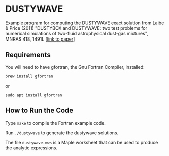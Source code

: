 # DUSTYWAVE

Example program for computing the DUSTYWAVE exact solution from Laibe & Price (2011) "DUSTYBOX and DUSTYWAVE: two test problems for numerical simulations of two-fluid astrophysical dust-gas mixtures", MNRAS 418, 1491L [[link to paper](http://adsabs.harvard.edu/abs/2011MNRAS.418.1491L)]

## Requirements
You will need to have gfortran, the Gnu Fortran Compiler, installed:
```
brew install gfortran
```
or
```
sudo apt install gfortran
```

## How to Run the Code

Type `make` to compile the Fortran example code.

Run `./dustywave` to generate the dustywave solutions.

The file `dustywave.mws` is a Maple worksheet that can be used to
produce the analytic expressions.
